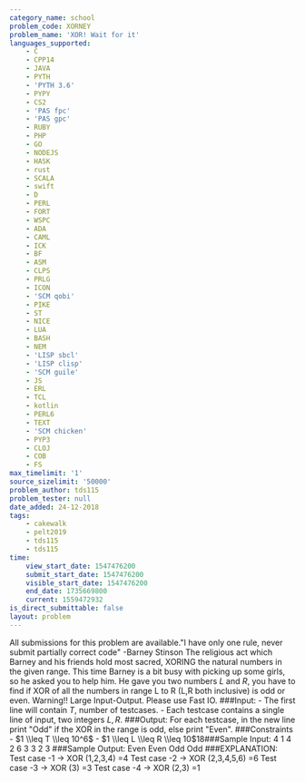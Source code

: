 ```yaml
---
category_name: school
problem_code: XORNEY
problem_name: 'XOR! Wait for it'
languages_supported:
    - C
    - CPP14
    - JAVA
    - PYTH
    - 'PYTH 3.6'
    - PYPY
    - CS2
    - 'PAS fpc'
    - 'PAS gpc'
    - RUBY
    - PHP
    - GO
    - NODEJS
    - HASK
    - rust
    - SCALA
    - swift
    - D
    - PERL
    - FORT
    - WSPC
    - ADA
    - CAML
    - ICK
    - BF
    - ASM
    - CLPS
    - PRLG
    - ICON
    - 'SCM qobi'
    - PIKE
    - ST
    - NICE
    - LUA
    - BASH
    - NEM
    - 'LISP sbcl'
    - 'LISP clisp'
    - 'SCM guile'
    - JS
    - ERL
    - TCL
    - kotlin
    - PERL6
    - TEXT
    - 'SCM chicken'
    - PYP3
    - CLOJ
    - COB
    - FS
max_timelimit: '1'
source_sizelimit: '50000'
problem_author: tds115
problem_tester: null
date_added: 24-12-2018
tags:
    - cakewalk
    - pelt2019
    - tds115
    - tds115
time:
    view_start_date: 1547476200
    submit_start_date: 1547476200
    visible_start_date: 1547476200
    end_date: 1735669800
    current: 1559472932
is_direct_submittable: false
layout: problem
---
```

All submissions for this problem are available."I have only one rule, never submit partially correct code" -Barney Stinson The religious act which Barney and his friends hold most sacred, XORING the natural numbers in the given range. This time Barney is a bit busy with picking up some girls, so he asked you to help him. He gave you two numbers $L$ and $R$, you have to find if XOR of all the numbers in range L to R (L,R both inclusive) is odd or even. Warning!! Large Input-Output. Please use Fast IO. ###Input: - The first line will contain $T$, number of testcases. - Each testcase contains a single line of input, two integers $L, R$. ###Output: For each testcase, in the new line print "Odd" if the XOR in the range is odd, else print "Even". ###Constraints - $1 \\leq T \\leq 10^6$ - $1 \\leq L \\leq R \\leq 10$$18$\###Sample Input: 4 1 4 2 6 3 3 2 3 ###Sample Output: Even Even Odd Odd ###EXPLANATION: Test case -1 -&gt; XOR (1,2,3,4) =4 Test case -2 -&gt; XOR (2,3,4,5,6) =6 Test case -3 -&gt; XOR (3) =3 Test case -4 -&gt; XOR (2,3) =1
